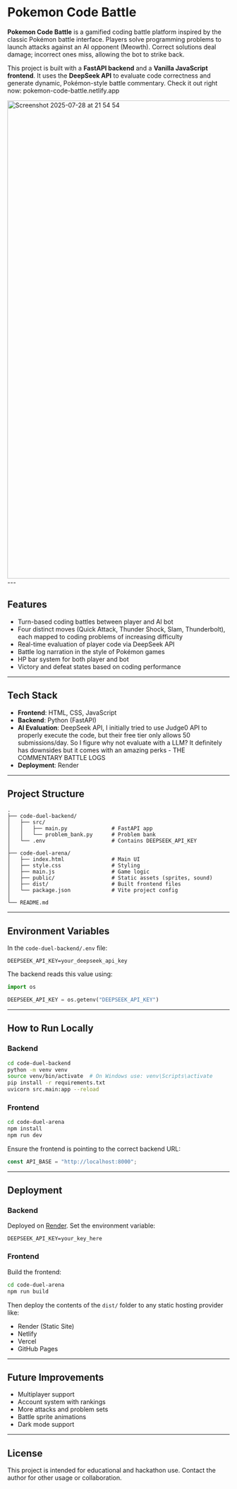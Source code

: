 # Pokemon Code Battle

**Pokemon Code Battle** is a gamified coding battle platform inspired by the classic Pokémon battle interface. Players solve programming problems to launch attacks against an AI opponent (Meowth). Correct solutions deal damage; incorrect ones miss, allowing the bot to strike back.

This project is built with a **FastAPI backend** and a **Vanilla JavaScript frontend**. It uses the **DeepSeek API** to evaluate code correctness and generate dynamic, Pokémon-style battle commentary. Check it out right now: pokemon-code-battle.netlify.app

<img width="897" height="1083" alt="Screenshot 2025-07-28 at 21 54 54" src="https://github.com/user-attachments/assets/8fa6d86d-fd54-4bd5-a21c-f9edaa721898" />
---

## Features

- Turn-based coding battles between player and AI bot
- Four distinct moves (Quick Attack, Thunder Shock, Slam, Thunderbolt), each mapped to coding problems of increasing difficulty
- Real-time evaluation of player code via DeepSeek API
- Battle log narration in the style of Pokémon games
- HP bar system for both player and bot
- Victory and defeat states based on coding performance

---

## Tech Stack

- **Frontend**: HTML, CSS, JavaScript
- **Backend**: Python (FastAPI)
- **AI Evaluation**: DeepSeek API, I initially tried to use Judge0 API to properly execute the code, but their free tier only allows 50 submissions/day. So I figure why not evaluate with a LLM? It definitely has downsides but it comes with an amazing perks - THE COMMENTARY BATTLE LOGS
- **Deployment**: Render

---

## Project Structure

```
.
├── code-duel-backend/
│   ├── src/
│   │   ├── main.py              # FastAPI app
│   │   └── problem_bank.py      # Problem bank
│   └── .env                     # Contains DEEPSEEK_API_KEY
│
├── code-duel-arena/
│   ├── index.html               # Main UI
│   ├── style.css                # Styling
│   ├── main.js                  # Game logic
│   ├── public/                  # Static assets (sprites, sound)
│   ├── dist/                    # Built frontend files
│   └── package.json             # Vite project config
│
└── README.md
```

---

## Environment Variables

In the `code-duel-backend/.env` file:

```
DEEPSEEK_API_KEY=your_deepseek_api_key
```

The backend reads this value using:

```python
import os

DEEPSEEK_API_KEY = os.getenv("DEEPSEEK_API_KEY")
```

---

## How to Run Locally

### Backend

```bash
cd code-duel-backend
python -m venv venv
source venv/bin/activate  # On Windows use: venv\Scripts\activate
pip install -r requirements.txt
uvicorn src.main:app --reload
```

### Frontend

```bash
cd code-duel-arena
npm install
npm run dev
```

Ensure the frontend is pointing to the correct backend URL:

```javascript
const API_BASE = "http://localhost:8000";
```

---

## Deployment

### Backend

Deployed on [Render](https://render.com). Set the environment variable:

```
DEEPSEEK_API_KEY=your_key_here
```

### Frontend

Build the frontend:

```bash
cd code-duel-arena
npm run build
```

Then deploy the contents of the `dist/` folder to any static hosting provider like:

- Render (Static Site)
- Netlify
- Vercel
- GitHub Pages

---

## Future Improvements

- Multiplayer support
- Account system with rankings
- More attacks and problem sets
- Battle sprite animations
- Dark mode support

---

## License

This project is intended for educational and hackathon use. Contact the author for other usage or collaboration.
